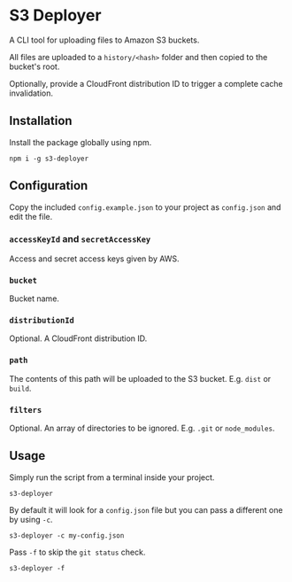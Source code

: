 # S3 Deployer

A CLI tool for uploading files to Amazon S3 buckets.

All files are uploaded to a `history/<hash>` folder and then copied to the bucket's root.

Optionally, provide a CloudFront distribution ID to trigger a complete cache invalidation.

## Installation

Install the package globally using npm.

```
npm i -g s3-deployer
```

## Configuration

Copy the included `config.example.json` to your project as `config.json` and edit the file.

### `accessKeyId` and `secretAccessKey`

Access and secret access keys given by AWS.

### `bucket`

Bucket name.

### `distributionId`

Optional. A CloudFront distribution ID.

### `path`

The contents of this path will be uploaded to the S3 bucket. E.g. `dist` or `build`.

### `filters`

Optional. An array of directories to be ignored. E.g. `.git` or `node_modules`.

## Usage

Simply run the script from a terminal inside your project.

```
s3-deployer
```
By default it will look for a `config.json` file but you can pass a different one by using `-c`.

```
s3-deployer -c my-config.json
```

Pass `-f` to skip the `git status` check.

```
s3-deployer -f
```
